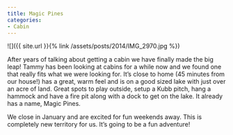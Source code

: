 ```yaml
---
title: Magic Pines
categories:
- Cabin
---
```


![]({{ site.url }}{% link /assets/posts/2014/IMG_2970.jpg %})

After years of talking about getting a cabin we have finally made the big leap! Tammy has been looking at cabins for a while now and we found one that really fits what we were looking for. It’s close to home (45 minutes from our house!) has a great, warm feel and is on a good sized lake with just over an acre of land. Great spots to play outside, setup a Kubb pitch, hang a hammock and have a fire pit along with a dock to get on the lake. It already has a name, Magic Pines.

We close in January and are excited for fun weekends away. This is completely new territory for us. It’s going to be a fun adventure!
